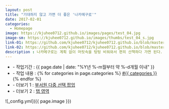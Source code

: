 ```yaml
---
layout: post
title: "기대하지 않고 가면 더 좋은 '나카메구로'"
date: 2017-02-01
categories:
  - Homepage
image: https://kjuhee0712.github.io/images/pages/test_04.jpg
image-sm: https://kjuhee0712.github.io/images/thumbs/test_04_s.jpg
link-01: https://github.com/kjuhee0712/kjuhee0712.github.io/blob/master/dev/aj_mjg_sample_01.jsp
link-02: https://github.com/kjuhee0712/kjuhee0712.github.io/blob/master/dev/aj_mjg_sample_02.jsp
description : 나카메구로는 계획 없이 머릿속을 텅텅 비워와서 편히 산책하다 가면 된다. 
---
```


<ul class="inform">
	<li class="preview__date" itemprop="datePublished" datetime="{{ page.date | date_to_xmlschema }}">- 작업기간 : {{ page.date | date: "%Y년 %-m월부터 약 %-d개월 이내" }}</li>
	<li class="preview__catetory" itemprop="catetory">- 작업 내용 :
		{% for categories in page.categories %}
           <a href="/category/{{ categories }}/">#{{ categories }}</a>     
      	{% endfor %}</li>
    <li class="preview__link" itemprop="link">- 더보기 1 : <a href="{{ page.link-01 }}" target="_blank">부서원 다중 선택 팝업</a></li>
    <li class="preview__link" itemprop="link">- 더보기 2 : <a href="{{ page.link-02 }}" target="_blank">탭 영역</a></li>  	
</ul>

![_config.yml]({{ page.image }})


